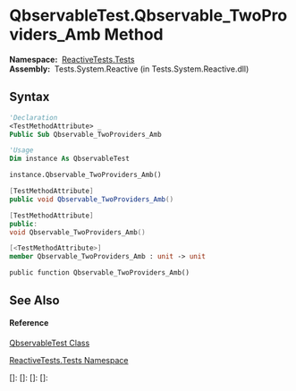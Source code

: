 # QbservableTest.Qbservable\_TwoProviders\_Amb Method

**Namespace:**  [ReactiveTests.Tests](ReactiveTests.Tests\ReactiveTests.Tests.md)  
**Assembly:**  Tests.System.Reactive (in Tests.System.Reactive.dll)

## Syntax

```vb
'Declaration
<TestMethodAttribute> _
Public Sub Qbservable_TwoProviders_Amb
```

```vb
'Usage
Dim instance As QbservableTest

instance.Qbservable_TwoProviders_Amb()
```

```csharp
[TestMethodAttribute]
public void Qbservable_TwoProviders_Amb()
```

```c++
[TestMethodAttribute]
public:
void Qbservable_TwoProviders_Amb()
```

```fsharp
[<TestMethodAttribute>]
member Qbservable_TwoProviders_Amb : unit -> unit 
```

```jscript
public function Qbservable_TwoProviders_Amb()
```

## See Also

#### Reference

[QbservableTest Class](QbservableTest\QbservableTest.md)

[ReactiveTests.Tests Namespace](ReactiveTests.Tests\ReactiveTests.Tests.md)

[]: 
[]: 
[]: 
[]: 